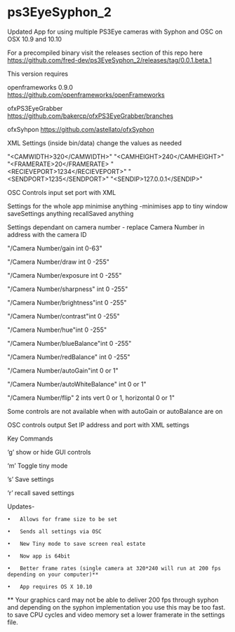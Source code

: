 # ps3EyeSyphon_2
Updated App for using multiple PS3Eye cameras with Syphon and OSC on OSX 10.9 and 10.10

For a precompiled binary visit the releases section of this repo here https://github.com/fred-dev/ps3EyeSyphon_2/releases/tag/0.0.1.beta.1

This version requires 

openframeworks 0.9.0 
https://github.com/openframeworks/openFrameworks

ofxPS3EyeGrabber 
https://github.com/bakercp/ofxPS3EyeGrabber/branches

ofxSyhpon
https://github.com/astellato/ofxSyphon

XML Settings (inside bin/data) change the values as needed

"\<CAMWIDTH\>320\</CAMWIDTH\>"
"\<CAMHEIGHT\>240\</CAMHEIGHT\>"
"\<FRAMERATE\>20\</FRAMERATE\>
"\<RECIEVEPORT\>1234\</RECIEVEPORT\>"
"\<SENDPORT\>1235\</SENDPORT\>"
"\<SENDIP\>127.0.0.1\</SENDIP\>"


OSC Controls input
set port with XML

Settings for the whole app
minimise anything -minimises app to tiny window
saveSettings anything
recallSaved anything

Settings dependant on camera number - replace Camera Number in address with the camera ID


"/Camera Number/gain int 0-63"

"/Camera Number/draw int 0 -255"

"/Camera Number/exposure int 0 -255"

"/Camera Number/sharpness" int 0 -255"

"/Camera Number/brightness"int 0 -255"

"/Camera Number/contrast"int 0 -255"

"/Camera Number/hue"int 0 -255"

"/Camera Number/blueBalance"int 0 -255"

"/Camera Number/redBalance" int 0 -255"

"/Camera Number/autoGain"int 0 or 1"

"/Camera Number/autoWhiteBalance" int 0 or 1"

"/Camera Number/flip" 2 ints vert 0 or 1, horizontal 0 or 1"


Some controls are not available when with autoGain or autoBalance are on

OSC controls output
Set IP address and port with XML settings

Key Commands

‘g’ show or hide GUI controls

‘m’ Toggle tiny mode

’s’ Save settings

‘r’ recall saved settings

	

Updates- 

	•	Allows for frame size to be set

	•	Sends all settings via OSC

	•	New Tiny mode to save screen real estate

	•	Now app is 64bit

	•	Better frame rates (single camera at 320*240 will run at 200 fps depending on your computer)**

	•	App requires OS X 10.10 


** Your graphics card may not be able to deliver 200 fps through syphon and depending on the syphon implementation you use this may be too fast. to save CPU cycles and video memory set a lower framerate in the settings file.
